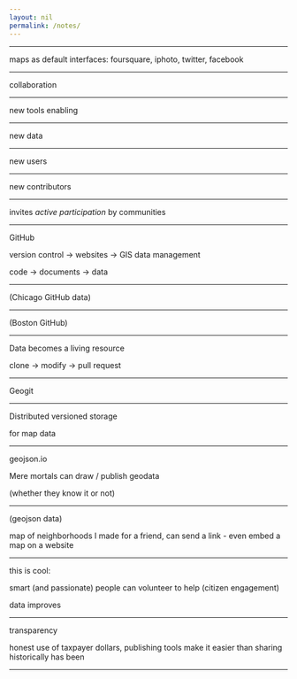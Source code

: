 ```yaml
---
layout: nil
permalink: /notes/
---
```



---

maps as default interfaces:
foursquare, iphoto, twitter, facebook

---

collaboration

---

new tools enabling

---

new data

---

new users

---

new contributors

---

invites _active participation_ by communities

---

GitHub

version control -> websites -> GIS data management

code -> documents -> data

---

(Chicago GitHub data)

---

(Boston GitHub)

---

Data becomes a living resource

clone -> modify -> pull request

---

Geogit

---

Distributed versioned storage

for map data

---

geojson.io

Mere mortals can draw / publish geodata

(whether they know it or not)

---

(geojson data)

map of neighborhoods I made for a friend, can send a link - even embed a map on a website

---

this is cool:

smart (and passionate) people can volunteer to help (citizen engagement)

data improves

---

transparency

honest use of taxpayer dollars, publishing tools make it easier than sharing historically has been

---


